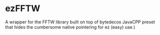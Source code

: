 # ezFFTW
A wrapper for the FFTW library built on top of bytedecos JavaCPP preset that hides the cumbersome native pointering for ez (easy) use.)
